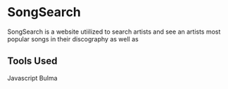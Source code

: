 # SongSearch
SongSearch is a website utiilized to search artists and see an artists most popular songs in their discography as well as 
## Tools Used
Javascript
Bulma
